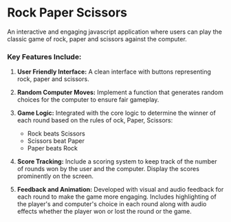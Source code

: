 # Rock Paper Scissors
An interactive and engaging javascript application where users can play the classic game of rock, paper and scissors against the computer.

### Key Features Include:

1. **User Friendly Interface:** A clean interface with buttons representing rock, paper and scissors.

2. **Random Computer Moves:** Implement a function that generates random choices for the computer to ensure fair gameplay.

3. **Game Logic:** Integrated with the core logic to determine the winner of each round based on the rules of ock, Paper, Scissors:

    - Rock beats Scissors
    - Scissors beat Paper
    - Paper beats Rock

4. **Score Tracking:** Include a scoring system to keep track of the number of rounds won by the user and the computer. Display the scores prominently on the screen.

5. **Feedback and Animation:** Developed with visual and audio feedback for each round to make the game more engaging. Includes highlighting of the player's and computer's choice in each round along with audio effects whether the player won or lost the round or the game.